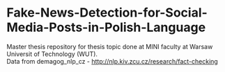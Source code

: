# Fake-News-Detection-for-Social-Media-Posts-in-Polish-Language
Master thesis repository for thesis topic done at MINI faculty at Warsaw Universit of Technology (WUT). <br>
Data from demagog_nlp_cz - http://nlp.kiv.zcu.cz/research/fact-checking
